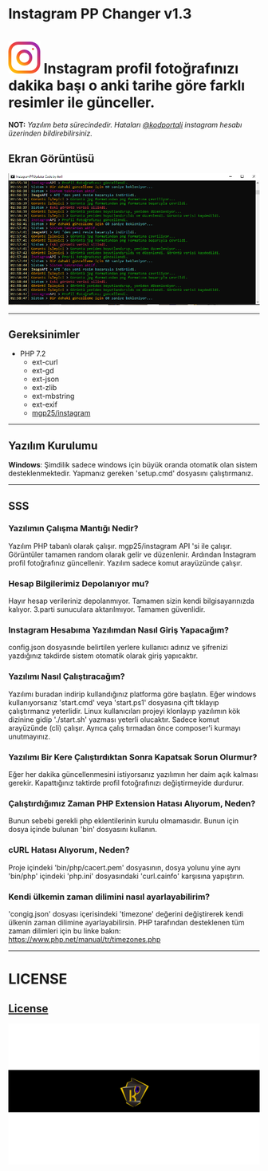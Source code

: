 # Instagram PP Changer v1.3 
# ![Instagram Logo](src/Artemis/assets/images/static/instagram.png) Instagram profil fotoğrafınızı dakika başı o anki tarihe göre farklı resimler ile günceller.

**NOT:** *Yazılım beta sürecindedir. Hataları [@kodportali](https://www.instagram.com/kodportali/) instagram hesabı üzerinden bildirebilirsiniz.*

## Ekran Görüntüsü
![SS](src/Artemis/assets/images/static/screenshoot.PNG)

---
## Gereksinimler

- PHP 7.2
  - ext-curl
  - ext-gd
  - ext-json
  - ext-zlib
  - ext-mbstring
  - ext-exif
  - [mgp25/instagram](https://github.com/mgp25/Instagram-API)

---

## Yazılım Kurulumu

**Windows**: Şimdilik sadece windows için büyük oranda otomatik olan sistem desteklenmektedir. Yapmanız gereken 'setup.cmd' dosyasını çalıştırmanız. 

---

## SSS

### Yazılımın Çalışma Mantığı Nedir?
Yazılım PHP tabanlı olarak çalışır. mgp25/instagram API 'si ile çalışır. Görüntüler tamamen random olarak gelir ve düzenlenir. Ardından Instagram profil fotoğrafınız güncellenir. Yazılım sadece komut arayüzünde çalışır.
    
### Hesap Bilgilerimiz Depolanıyor mu?
Hayır hesap verileriniz depolanmıyor. Tamamen sizin kendi bilgisayarınızda kalıyor. 3.parti sunuculara aktarılmıyor. Tamamen güvenlidir.
    
### Instagram Hesabıma Yazılımdan Nasıl Giriş Yapacağım?
config.json dosyasınde belirtilen yerlere kullanıcı adınız ve şifrenizi yazdığınız takdirde sistem otomatik olarak giriş yapıcaktır.
    
### Yazılımı Nasıl Çalıştıracağım?
Yazılımı buradan indirip kullandığınız platforma göre başlatın. Eğer windows kullanıyorsanız 'start.cmd' veya 'start.ps1' dosyasına çift tıklayıp çalıştırmanız yeterlidir. Linux kullanıcıları projeyi klonlayıp yazılımın kök dizinine gidip './start.sh' yazması yeterli olucaktır. Sadece komut arayüzünde (cli) çalışır. Ayrıca çalış tırmadan önce composer'i kurmayı unutmayınız.
    
   
### Yazılımı Bir Kere Çalıştırdıktan Sonra Kapatsak Sorun Olurmur?
Eğer her dakika güncellenmesini istiyorsanız yazılımın her daim açık kalması gerekir. Kapattığınız taktirde profil fotoğrafınızı değiştirmeyide durdurur. 
    
    
### Çalıştırdığımız Zaman PHP Extension Hatası Alıyorum, Neden?
Bunun sebebi gerekli php eklentilerinin kurulu olmamasıdır. Bunun için dosya içinde bulunan 'bin' dosyasını kullanın.
    
    
### cURL Hatası Alıyorum, Neden?
Proje içindeki 'bin/php/cacert.pem' dosyasının, dosya yolunu yine aynı 'bin/php' içindeki 'php.ini' dosyasındaki 'curl.cainfo' karşısına yapıştırın. 

### Kendi ülkemin zaman dilimini nasıl ayarlayabilirim?
'congig.json' dosyası içerisindeki 'timezone' değerini değiştirerek kendi ülkenin zaman dilimine ayarlayabilirsin. PHP tarafından desteklenen tüm zaman dilimleri için bu linke bakın: https://www.php.net/manual/tr/timezones.php

---
# LICENSE
[License](LICENSE)
---
![kodportali](src/Artemis/assets/images/static/kodportali.png)